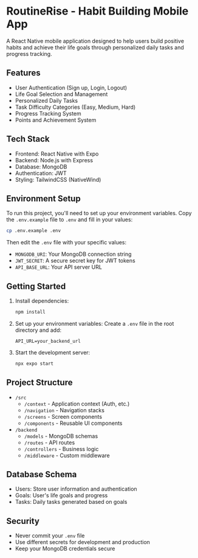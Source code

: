 # RoutineRise - Habit Building Mobile App

A React Native mobile application designed to help users build positive habits and achieve their life goals through personalized daily tasks and progress tracking.

## Features

- User Authentication (Sign up, Login, Logout)
- Life Goal Selection and Management
- Personalized Daily Tasks
- Task Difficulty Categories (Easy, Medium, Hard)
- Progress Tracking System
- Points and Achievement System

## Tech Stack

- Frontend: React Native with Expo
- Backend: Node.js with Express
- Database: MongoDB
- Authentication: JWT
- Styling: TailwindCSS (NativeWind)

## Environment Setup

To run this project, you'll need to set up your environment variables. Copy the `.env.example` file to `.env` and fill in your values:

```bash
cp .env.example .env
```

Then edit the `.env` file with your specific values:

- `MONGODB_URI`: Your MongoDB connection string
- `JWT_SECRET`: A secure secret key for JWT tokens
- `API_BASE_URL`: Your API server URL

## Getting Started

1. Install dependencies:
   ```bash
   npm install
   ```

2. Set up your environment variables:
   Create a `.env` file in the root directory and add:
   ```
   API_URL=your_backend_url
   ```

3. Start the development server:
   ```bash
   npx expo start
   ```

## Project Structure

- `/src`
  - `/context` - Application context (Auth, etc.)
  - `/navigation` - Navigation stacks
  - `/screens` - Screen components
  - `/components` - Reusable UI components
- `/backend`
  - `/models` - MongoDB schemas
  - `/routes` - API routes
  - `/controllers` - Business logic
  - `/middleware` - Custom middleware

## Database Schema

- Users: Store user information and authentication
- Goals: User's life goals and progress
- Tasks: Daily tasks generated based on goals

## Security

- Never commit your `.env` file
- Use different secrets for development and production
- Keep your MongoDB credentials secure
